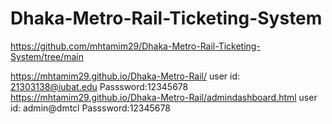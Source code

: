 # Dhaka-Metro-Rail-Ticketing-System

https://github.com/mhtamim29/Dhaka-Metro-Rail-Ticketing-System/tree/main

https://mhtamim29.github.io/Dhaka-Metro-Rail/
user id: 21303138@iubat.edu
Passsword:12345678
https://mhtamim29.github.io/Dhaka-Metro-Rail/admindashboard.html
user id: admin@dmtcl
Passsword:12345678
